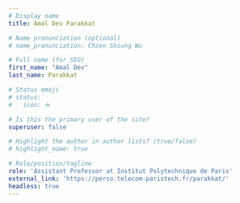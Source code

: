 ```yaml
---
# Display name
title: Amal Dev Parakkat

# Name pronunciation (optional)
# name_pronunciation: Chien Shiung Wu

# Full name (for SEO)
first_name: "Amal Dev"
last_name: Parakkat

# Status emoji
# status:
#   icon: ☕️

# Is this the primary user of the site?
superuser: false

# Highlight the author in author lists? (true/false)
# highlight_name: true

# Role/position/tagline
role: 'Assistant Professor at Institut Polytechnique de Paris'
external_link: 'https://perso.telecom-paristech.fr/parakkat/'
headless: true
---
```



